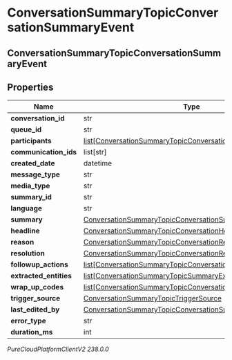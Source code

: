 # ConversationSummaryTopicConversationSummaryEvent

## ConversationSummaryTopicConversationSummaryEvent

## Properties

|Name | Type | Description | Notes|
|------------ | ------------- | ------------- | -------------|
| **conversation_id** | str |  | [optional] |
| **queue_id** | str |  | [optional] |
| **participants** | [list[ConversationSummaryTopicConversationSummaryParticipant]](ConversationSummaryTopicConversationSummaryParticipant) |  | [optional] |
| **communication_ids** | list[str] |  | [optional] |
| **created_date** | datetime |  | [optional] |
| **message_type** | str |  | [optional] |
| **media_type** | str |  | [optional] |
| **summary_id** | str |  | [optional] |
| **language** | str |  | [optional] |
| **summary** | [ConversationSummaryTopicConversationSummary](ConversationSummaryTopicConversationSummary) |  | [optional] |
| **headline** | [ConversationSummaryTopicConversationHeadline](ConversationSummaryTopicConversationHeadline) |  | [optional] |
| **reason** | [ConversationSummaryTopicConversationReason](ConversationSummaryTopicConversationReason) |  | [optional] |
| **resolution** | [ConversationSummaryTopicConversationResolution](ConversationSummaryTopicConversationResolution) |  | [optional] |
| **followup_actions** | [list[ConversationSummaryTopicConversationFollowupAction]](ConversationSummaryTopicConversationFollowupAction) |  | [optional] |
| **extracted_entities** | [list[ConversationSummaryTopicSummaryExtractedCustomEntity]](ConversationSummaryTopicSummaryExtractedCustomEntity) |  | [optional] |
| **wrap_up_codes** | [list[ConversationSummaryTopicConversationWrapUpCode]](ConversationSummaryTopicConversationWrapUpCode) |  | [optional] |
| **trigger_source** | [ConversationSummaryTopicTriggerSource](ConversationSummaryTopicTriggerSource) |  | [optional] |
| **last_edited_by** | [ConversationSummaryTopicConversationSummaryParticipant](ConversationSummaryTopicConversationSummaryParticipant) |  | [optional] |
| **error_type** | str |  | [optional] |
| **duration_ms** | int |  | [optional] |



_PureCloudPlatformClientV2 238.0.0_
